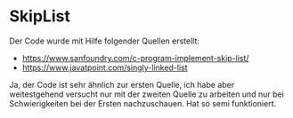 # SkipList

Der Code wurde mit Hilfe folgender Quellen erstellt:
- https://www.sanfoundry.com/c-program-implement-skip-list/
- https://www.javatpoint.com/singly-linked-list

Ja, der Code ist sehr ähnlich zur ersten Quelle, ich habe aber weitestgehend versucht nur mit der zweiten Quelle zu arbeiten und nur bei Schwierigkeiten bei der Ersten nachzuschauen. Hat so semi funktioniert.
